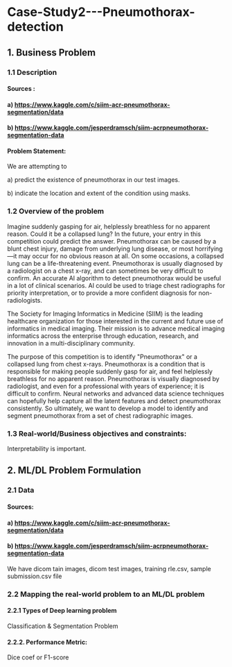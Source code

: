 # Case-Study2---Pneumothorax-detection

## 1. Business Problem

### 1.1 Description
#### Sources : 

#### a) https://www.kaggle.com/c/siim-acr-pneumothorax-segmentation/data 

#### b) https://www.kaggle.com/jesperdramsch/siim-acrpneumothorax-segmentation-data

#### Problem Statement: 

We are attempting to 

a) predict the existence of pneumothorax in our test images.  

b) indicate the location and extent of the condition using masks.

### 1.2 Overview of the problem

Imagine suddenly gasping for air, helplessly breathless for no apparent reason. Could it be a collapsed lung? In the future, your entry
in this competition could predict the answer. Pneumothorax can be caused by a blunt chest injury, damage from underlying lung
disease, or most horrifying—it may occur for no obvious reason at all. On some occasions, a collapsed lung can be a life-threatening
event. Pneumothorax is usually diagnosed by a radiologist on a chest x-ray, and can sometimes be very difficult to confirm. An
accurate AI algorithm to detect pneumothorax would be useful in a lot of clinical scenarios. AI could be used to triage chest
radiographs for priority interpretation, or to provide a more confident diagnosis for non-radiologists.

The Society for Imaging Informatics in Medicine (SIIM) is the leading healthcare organization for those interested in the current and
future use of informatics in medical imaging. Their mission is to advance medical imaging informatics across the enterprise through
education, research, and innovation in a multi-disciplinary community.

The purpose of this competition is to identify "Pneumothorax" or a collapsed lung from chest x-rays. Pneumothorax is a condition that
is responsible for making people suddenly gasp for air, and feel helplessly breathless for no apparent reason. Pneumothorax is
visually diagnosed by radiologist, and even for a professional with years of experience; it is difficult to confirm. Neural networks and
advanced data science techniques can hopefully help capture all the latent features and detect pneumothorax consistently. So
ultimately, we want to develop a model to identify and segment pneumothorax from a set of chest radiographic images.

### 1.3 Real-world/Business objectives and constraints:

Interpretability is important.

## 2. ML/DL Problem Formulation

### 2.1 Data

#### Sources: 

#### a) https://www.kaggle.com/c/siim-acr-pneumothorax-segmentation/data

#### b) https://www.kaggle.com/jesperdramsch/siim-acrpneumothorax-segmentation-data

We have dicom tain images, dicom test images, training rle.csv, sample submission.csv file

### 2.2 Mapping the real-world problem to an ML/DL problem

#### 2.2.1 Types of Deep learning problem

Classification & Segmentation Problem

#### 2.2.2. Performance Metric:

Dice coef or F1-score
